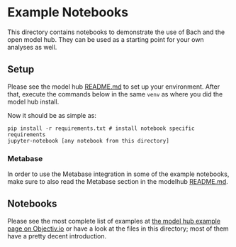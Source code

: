 # Example Notebooks
This directory contains notebooks to demonstrate the use of Bach and the open model hub. They can be used 
as a starting point for your own analyses as well.

## Setup
Please see the model hub [README.md](../modelhub/README.md) to set up your environment. After that, execute 
the commands below in the same `venv` as where you did the model hub install. 

Now it should be as simple as:
```shell
pip install -r requirements.txt # install notebook specific requirements
jupyter-notebook [any notebook from this directory]
```

### Metabase
In order to use the Metabase integration in some of the example notebooks, make sure to also read the 
Metabase section in the modelhub [README.md](../modelhub/README.md).

## Notebooks 
Please see the most complete list of examples at [the model hub example page on Objectiv.io](https://www.objectiv.io/docs/modeling/example-notebooks/) 
or have a look at the files in this directory; most of them have a pretty decent introduction.

